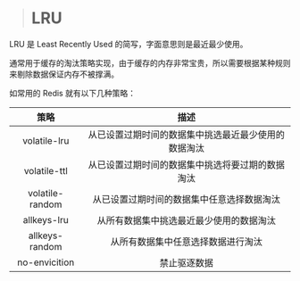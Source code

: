 > # LRU

LRU 是 Least Recently Used 的简写，字面意思则是最近最少使用。

通常用于缓存的淘汰策略实现，由于缓存的内存非常宝贵，所以需要根据某种规则来剔除数据保证内存不被撑满。

如常用的 Redis 就有以下几种策略：

|策略|	描述|
|:----:|:-----:|
|volatile-lru	|从已设置过期时间的数据集中挑选最近最少使用的数据淘汰|
|volatile-ttl	|  从已设置过期时间的数据集中挑选将要过期的数据淘汰|
|volatile-random|	从已设置过期时间的数据集中任意选择数据淘汰|
|allkeys-lru	| 从所有数据集中挑选最近最少使用的数据淘汰|
|allkeys-random	|  从所有数据集中任意选择数据进行淘汰|
|no-envicition	|  禁止驱逐数据|

